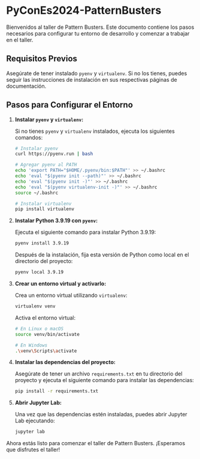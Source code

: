 # PyConEs2024-PatternBusters


Bienvenidos al taller de Pattern Busters. Este documento contiene los pasos necesarios para configurar tu entorno de desarrollo y comenzar a trabajar en el taller.

## Requisitos Previos

Asegúrate de tener instalado `pyenv` y `virtualenv`. Si no los tienes, puedes seguir las instrucciones de instalación en sus respectivas páginas de documentación.

## Pasos para Configurar el Entorno

1. **Instalar `pyenv` y `virtualenv`:**

   Si no tienes `pyenv` y `virtualenv` instalados, ejecuta los siguientes comandos:

   ```bash
   # Instalar pyenv
   curl https://pyenv.run | bash

   # Agregar pyenv al PATH
   echo 'export PATH="$HOME/.pyenv/bin:$PATH"' >> ~/.bashrc
   echo 'eval "$(pyenv init --path)"' >> ~/.bashrc
   echo 'eval "$(pyenv init -)"' >> ~/.bashrc
   echo 'eval "$(pyenv virtualenv-init -)"' >> ~/.bashrc
   source ~/.bashrc

   # Instalar virtualenv
   pip install virtualenv
   ```

2. **Instalar Python 3.9.19 con `pyenv`:**

   Ejecuta el siguiente comando para instalar Python 3.9.19:

   ```bash
   pyenv install 3.9.19
   ```

   Después de la instalación, fija esta versión de Python como local en el directorio del proyecto:

   ```bash
   pyenv local 3.9.19
   ```

3. **Crear un entorno virtual y activarlo:**

   Crea un entorno virtual utilizando `virtualenv`:

   ```bash
   virtualenv venv
   ```

   Activa el entorno virtual:

   ```bash
   # En Linux o macOS
   source venv/bin/activate

   # En Windows
   .\venv\Scripts\activate
   ```

4. **Instalar las dependencias del proyecto:**

   Asegúrate de tener un archivo `requirements.txt` en tu directorio del proyecto y ejecuta el siguiente comando para instalar las dependencias:

   ```bash
   pip install -r requirements.txt
   ```

5. **Abrir Jupyter Lab:**

   Una vez que las dependencias estén instaladas, puedes abrir Jupyter Lab ejecutando:

   ```bash
   jupyter lab
   ```

Ahora estás listo para comenzar el taller de Pattern Busters. ¡Esperamos que disfrutes el taller!
```
